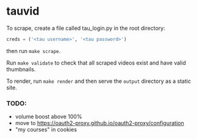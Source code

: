 # tauvid

To scrape, create a file called tau_login.py in the root directory:

```python
creds = ('<tau username>', '<tau password>')
```

then run `make scrape`.

Run `make validate` to check that all scraped videos exist and have valid thumbnails.

To render, run `make render` and then serve the `output` directory as a static site.

### TODO:

- volume boost above 100%
- move to https://oauth2-proxy.github.io/oauth2-proxy/configuration
- "my courses" in cookies